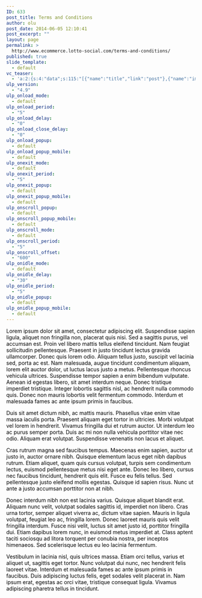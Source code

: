 ```yaml
---
ID: 633
post_title: Terms and Conditions
author: olu
post_date: 2014-06-05 12:10:41
post_excerpt: ""
layout: page
permalink: >
  http://www.ecommerce.lotto-social.com/terms-and-conditions/
published: true
slide_template:
  - default
vc_teaser:
  - 'a:2:{s:4:"data";s:115:"[{"name":"title","link":"post"},{"name":"image","image":"featured","link":"none"},{"name":"text","mode":"excerpt"}]";s:7:"bgcolor";s:0:"";}'
ulp_version:
  - "4.9"
ulp_onload_mode:
  - default
ulp_onload_period:
  - "5"
ulp_onload_delay:
  - "0"
ulp_onload_close_delay:
  - "0"
ulp_onload_popup:
  - default
ulp_onload_popup_mobile:
  - default
ulp_onexit_mode:
  - default
ulp_onexit_period:
  - "5"
ulp_onexit_popup:
  - default
ulp_onexit_popup_mobile:
  - default
ulp_onscroll_popup:
  - default
ulp_onscroll_popup_mobile:
  - default
ulp_onscroll_mode:
  - default
ulp_onscroll_period:
  - "5"
ulp_onscroll_offset:
  - "600"
ulp_onidle_mode:
  - default
ulp_onidle_delay:
  - "30"
ulp_onidle_period:
  - "5"
ulp_onidle_popup:
  - default
ulp_onidle_popup_mobile:
  - default
---
```

<p style="color: #000000">Lorem ipsum dolor sit amet, consectetur adipiscing elit. Suspendisse sapien ligula, aliquet non fringilla non, placerat quis nisi. Sed a sagittis purus, vel accumsan est. Proin vel libero mattis tellus eleifend tincidunt. Nam feugiat sollicitudin pellentesque. Praesent in justo tincidunt lectus gravida ullamcorper. Donec quis lorem odio. Aliquam tellus justo, suscipit vel lacinia sed, porta ac est. Nam malesuada, augue tincidunt condimentum aliquam, lorem elit auctor dolor, ut luctus lacus justo a metus. Pellentesque rhoncus vehicula ultrices. Suspendisse tempor sapien a enim bibendum vulputate. Aenean id egestas libero, sit amet interdum neque. Donec tristique imperdiet tristique. Integer lobortis sagittis nisl, ac hendrerit nulla commodo quis. Donec non mauris lobortis velit fermentum commodo. Interdum et malesuada fames ac ante ipsum primis in faucibus.</p>
<p style="color: #000000">Duis sit amet dictum nibh, ac mattis mauris. Phasellus vitae enim vitae massa iaculis porta. Praesent aliquam eget tortor in ultricies. Morbi volutpat vel lorem in hendrerit. Vivamus fringilla dui et rutrum auctor. Ut interdum leo ac purus semper porta. Duis ac mi non nulla vehicula porttitor vitae nec odio. Aliquam erat volutpat. Suspendisse venenatis non lacus et aliquet.</p>
<p style="color: #000000">Cras rutrum magna sed faucibus tempus. Maecenas enim sapien, auctor ut justo in, auctor ornare nibh. Quisque elementum lacus eget nibh dapibus rutrum. Etiam aliquet, quam quis cursus volutpat, turpis sem condimentum lectus, euismod pellentesque metus nisi eget ante. Donec leo libero, cursus nec faucibus tincidunt, hendrerit quis elit. Fusce eu felis tellus. Sed pellentesque justo eleifend mollis egestas. Quisque id sapien risus. Nunc ut ante a justo accumsan porttitor non at nibh.</p>
<p style="color: #000000">Donec interdum nibh non est lacinia varius. Quisque aliquet blandit erat. Aliquam nunc velit, volutpat sodales sagittis id, imperdiet non libero. Cras urna tortor, semper aliquet viverra ac, dictum vitae sapien. Mauris in ligula volutpat, feugiat leo ac, fringilla lorem. Donec laoreet mauris quis velit fringilla interdum. Fusce nisi velit, luctus sit amet justo id, porttitor fringilla dui. Etiam dapibus lorem nunc, in euismod metus imperdiet at. Class aptent taciti sociosqu ad litora torquent per conubia nostra, per inceptos himenaeos. Sed scelerisque lectus eu leo lacinia fermentum.</p>
<p style="color: #000000">Vestibulum in lacinia nisl, quis ultrices massa. Etiam orci tellus, varius et aliquet ut, sagittis eget tortor. Nunc volutpat dui nunc, nec hendrerit felis laoreet vitae. Interdum et malesuada fames ac ante ipsum primis in faucibus. Duis adipiscing luctus felis, eget sodales velit placerat in. Nam ipsum erat, egestas ac orci vitae, tristique consequat ligula. Vivamus adipiscing pharetra tellus in tincidunt.</p>